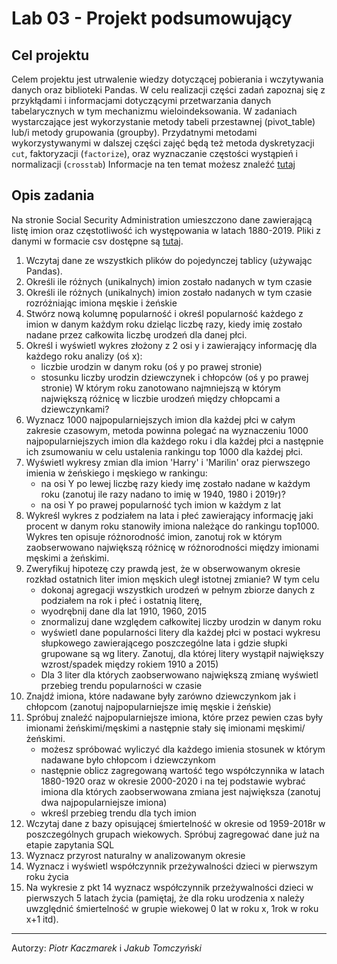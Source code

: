 # Lab 03 - Projekt podsumowujący

## Cel projektu
Celem projektu jest utrwalenie wiedzy dotyczącej pobierania i wczytywania danych oraz biblioteki Pandas.
W celu realizacji części zadań zapoznaj się z przykłądami i informacjami dotyczącymi przetwarzania danych tabelarycznych w tym mechanizmu wieloindeksowania. W zadaniach wystarczające jest wykorzystanie metody tabeli przestawnej (pivot_table) lub/i metody grupowania (groupby). Przydatnymi metodami wykorzystywanymi w dalszej części zajęć będą też metoda dyskretyzacji `cut`, faktoryzacji (`factorize`), oraz wyznaczanie częstości wystąpień i normalizacji (`crosstab`)
Informacje na ten temat możesz znaleźć [tutaj](https://pandas.pydata.org/pandas-docs/stable/user_guide/reshaping.html)

## Opis zadania
Na stronie Social Security Administration umieszczono dane zawierającą listę imion oraz częstotliwość ich występowania w latach 1880-2019. Pliki z danymi w formacie csv dostępne są [tutaj](https://www.ssa.gov/oact/babynames/names.zip).

1. Wczytaj dane ze wszystkich plików do pojedynczej tablicy (używając Pandas).
2. Określi ile różnych (unikalnych) imion zostało nadanych w tym czasie
3. Określi ile różnych (unikalnych) imion zostało nadanych w tym czasie rozróżniając imiona męskie i żeńskie
4. Stwórz nową kolumnę popularność i określ popularność każdego z imion w danym każdym roku dzieląc liczbę razy, kiedy imię zostało nadane przez całkowita liczbę urodzeń dla danej płci.  
5. Określ i wyświetl wykres złożony z 2 osi y i zawierający informację dla każdego roku analizy (oś x):
   - liczbie urodzin w danym roku (oś y po prawej stronie)
   - stosunku liczby urodzin dziewczynek i chłopców (oś y po prawej stronie)
W którym roku zanotowano najmniejszą w którym największą różnicę w liczbie urodzeń między chłopcami a dziewczynkami? 
5. Wyznacz 1000 najpopularniejszych imion dla każdej płci w całym zakresie czasowym, metoda powinna polegać na wyznaczeniu 1000 najpopularniejszych imion dla każdego roku i dla każdej płci a następnie ich zsumowaniu w celu ustalenia rankingu top 1000 dla każdej płci.
6. Wyświetl wykresy zmian dla imion 'Harry' i 'Marilin' oraz pierwszego imienia w żeńskiego i męskiego w rankingu:
    - na osi Y po lewej liczbę razy kiedy imę zostało nadane w każdym roku (zanotuj ile razy nadano to imię w 1940, 1980 i 2019r)?
    - na osi Y po prawej popularność tych imion w każdym z lat
7. Wykreśl wykres z podziałem na lata i płeć zawierający informację jaki procent w danym roku stanowiły imiona należące do rankingu top1000. Wykres ten opisuje różnorodność imion, zanotuj rok w którym zaobserwowano największą różnicę w różnorodności między imionami męskimi a żeńskimi.
8. Zweryfikuj hipotezę czy prawdą jest, że w obserwowanym okresie rozkład ostatnich liter imion męskich uległ istotnej zmianie? W tym celu 
    - dokonaj agregacji wszystkich urodzeń w pełnym zbiorze danych z podziałem na rok i płeć i ostatnią literę,
    - wyodrębnij dane dla lat 1910, 1960, 2015
    - znormalizuj dane względem całkowitej liczby urodzin w danym roku
    - wyświetl dane popularności litery dla każdej płci w postaci wykresu słupkowego zawierającego poszczególne lata i gdzie słupki grupowane są wg litery. Zanotuj, dla której litery wystąpił największy wzrost/spadek między rokiem 1910 a 2015)
    - Dla 3 liter dla których zaobserwowano największą zmianę wyświetl przebieg trendu popularności w czasie
9.  Znajdź imiona, które nadawane były zarówno dziewczynkom jak i chłopcom (zanotuj najpopularniejsze imię męskie i żeńskie)
10. Spróbuj znaleźć najpopularniejsze imiona, które przez pewien czas były imionami żeńskimi/męskimi a następnie stały się imionami męskimi/żeńskimi.
    - możesz spróbować wyliczyć dla każdego imienia stosunek w którym nadawane było chłopcom i dziewczynkom
    - następnie oblicz zagregowaną wartość tego współczynnika w latach 1880-1920 oraz w okresie 2000-2020 i na tej podstawie wybrać imiona dla których zaobserwowana zmiana jest największa (zanotuj dwa najpopularniejsze imiona)
    - wkreśl przebieg trendu dla tych imion
11. Wczytaj dane z bazy opisującej śmiertelność w okresie od 1959-2018r w poszczególnych grupach wiekowych. Spróbuj zagregować dane już na etapie zapytania SQL
12. Wyznacz przyrost naturalny w analizowanym okresie
13. Wyznacz i wyświetl współczynnik przeżywalności dzieci w pierwszym roku życia
14. Na wykresie z pkt 14 wyznacz współczynnik przeżywalności dzieci w pierwszych 5 latach życia (pamiętaj, że dla roku urodzenia x należy uwzględnić śmiertelność w grupie wiekowej 0 lat w roku x, 1rok w roku x+1 itd).




---
Autorzy: *Piotr Kaczmarek*  i *Jakub Tomczyński*

